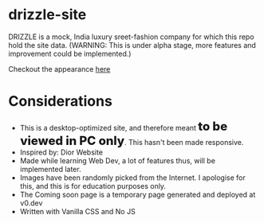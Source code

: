 # drizzle-site
DRIZZLE is a mock, India luxury sreet-fashion company for which this repo hold the site data.
(WARNING: This is under alpha stage, more features and improvement could be implemented.)

Checkout the appearance [here](https://swaroopsrp.github.io/drizzle-site/index.html)


# Considerations
- This is a desktop-optimized site, and therefore meant <b style="font-weight: 800; font-size: 1.5rem">to be viewed in PC only</b>. This hasn't been made responsive.
- Inspired by: Dior Website
- Made while learning Web Dev, a lot of features thus, will be implemented later.
- Images have been randomly picked from the Internet. I apologise for this, and this is for education purposes only.
- The Coming soon page is a temporary page generated and deployed at v0.dev
- Written with Vanilla CSS and No JS
